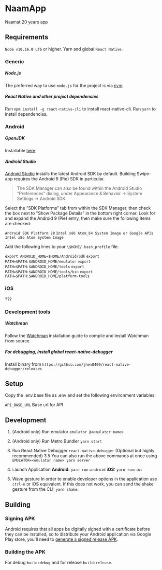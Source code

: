# NaamApp

Naamat 20 years app

## Requirements

`Node v10.16.0 LTS` or higher. Yarn and global `React Native`.

### Generic

##### Node.js

The preferred way to use `node.js` for the project is via [nvm](https://github.com/nvm-sh/nvm#installation-and-update).

##### React Native and other project dependencies

Run `npm install -g react-native-cli` to install react-native-cli.
Run `yarn` to install dependencies.

### Android

##### OpenJDK

Installable [here](https://adoptopenjdk.net/)

##### Android Studio

[Android Studio](https://developer.android.com/studio/index.htm) installs the latest Android SDK by default. Building Swipe-app requires the Android 9 (Pie) SDK in particular.

> The SDK Manager can also be found within the Android Studio "Preferences" dialog, under Appearance & Behavior → System Settings → Android SDK.

Select the "SDK Platforms" tab from within the SDK Manager, then check the box next to "Show Package Details" in the bottom right corner. Look for and expand the Android 9 (Pie) entry, then make sure the following items are checked:

`Android SDK Platform 28`
`Intel x86 Atom_64 System Image or Google APIs Intel x86 Atom System Image`

Add the following lines to your `\$HOME/.bash_profile` file:

`export ANDROID_HOME=$HOME/Android/Sdk`
`export PATH=$PATH:$ANDROID_HOME/emulator`
`export PATH=$PATH:$ANDROID_HOME/tools`
`export PATH=$PATH:$ANDROID_HOME/tools/bin`
`export PATH=$PATH:$ANDROID_HOME/platform-tools`

### iOS

???

### Development tools

##### Watchman

Follow the [Watchman](https://facebook.github.io/watchman/docs/install.html#buildinstall) installation guide to compile and install Watchman from source.

##### For debugging, install global react-native-debugger

Install binary from `https://github.com/jhen0409/react-native-debugger/releases`

## Setup

Copy the .env.base file as .env and set the following environment variables:

`API_BASE_URL` Base url for API

## Development

1. (Android only) Run emulator `emulator @<emulator name>`

2. (Android only) Run Metro Bundler `yarn start`

3. Run React Native Debugger `react-native-debugger` (Optional but highly recommended)
  3.5 You can also run the above commands at once using `EMULATOR=<emulator name> yarn server`

4. Launch Application
   **Android:** `yarn run:android`
   **iOS:** `yarn run:ios`

5. Wave gesture
   In order to enable developer options in the application use `ctrl-m` or iOS equivalent. If this does not work, you can send the shake gesture from the CLI: `yarn shake`.

## Building

### Signing APK

Android requires that all apps be digitally signed with a certificate before they can be installed, so to distribute your Android application via Google Play store, you'll need to [generate a signed release APK](https://facebook.github.io/react-native/docs/signed-apk-android).

### Building the APK

For debug `build:debug` and for release `build:release`.

